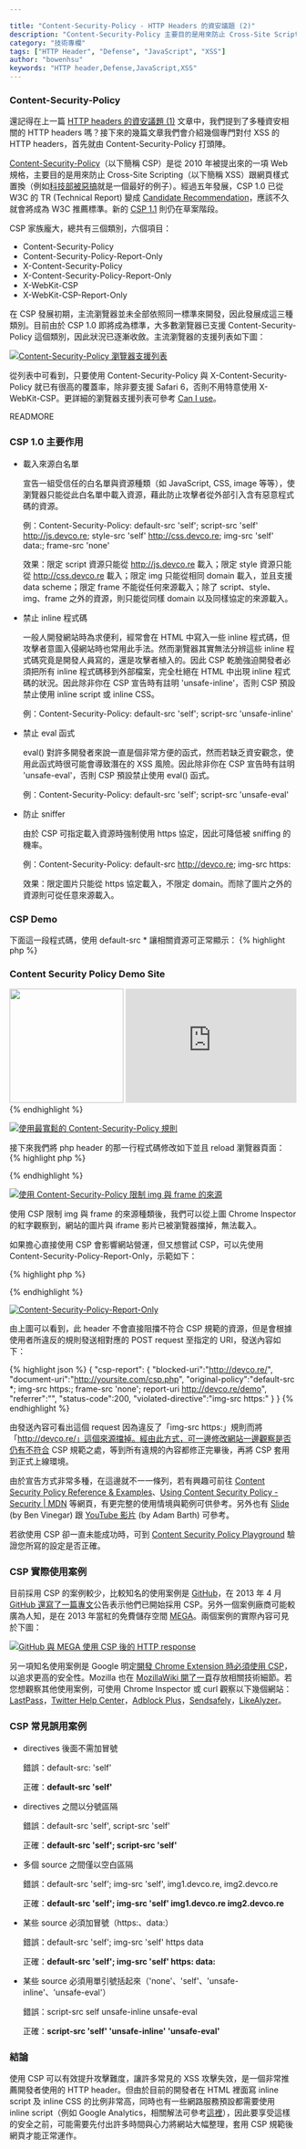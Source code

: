 ```yaml
---

title: "Content-Security-Policy - HTTP Headers 的資安議題 (2)"
description: "Content-Security-Policy 主要目的是用來防止 Cross-Site Scripting (XSS) 跟網頁樣式置換，本文將介紹 Content-Security-Policy 的使用方式、實際使用案例、常見誤用案例。"
category: "技術專欄"
tags: ["HTTP Header", "Defense", "JavaScript", "XSS"]
author: "bowenhsu"
keywords: "HTTP header,Defense,JavaScript,XSS"
---
```



### Content-Security-Policy

還記得在上一篇 [HTTP headers 的資安議題 (1)](http://devco.re/blog/2014/03/10/security-issues-of-http-headers-1/) 文章中，我們提到了多種資安相關的 HTTP headers 嗎？接下來的幾篇文章我們會介紹幾個專門對付 XSS 的 HTTP headers，首先就由 Content-Security-Policy 打頭陣。

[Content-Security-Policy](https://www.owasp.org/index.php/Content_Security_Policy)（以下簡稱 CSP）是從 2010 年被提出來的一項 Web 規格，主要目的是用來防止 Cross-Site Scripting（以下簡稱 XSS）跟網頁樣式置換（例如[科技部被惡搞](http://udn.com/blog/NATIONAL/NAT5/8554327.shtml)就是一個最好的例子）。經過五年發展，CSP 1.0 已從 W3C 的 TR (Technical Report) 變成 [Candidate Recommendation](http://www.w3.org/TR/CSP/)，應該不久就會將成為 W3C 推薦標準。新的 [CSP 1.1](http://w3c.github.io/webappsec/specs/content-security-policy/csp-specification.dev.html) 則仍在草案階段。

CSP 家族龐大，總共有三個類別，六個項目：

* Content-Security-Policy
* Content-Security-Policy-Report-Only
* X-Content-Security-Policy
* X-Content-Security-Policy-Report-Only
* X-WebKit-CSP
* X-WebKit-CSP-Report-Only

在 CSP 發展初期，主流瀏覽器並未全部依照同一標準來開發，因此發展成這三種類別。目前由於 CSP 1.0 即將成為標準，大多數瀏覽器已支援 Content-Security-Policy 這個類別，因此狀況已逐漸收斂。主流瀏覽器的支援列表如下圖：

[![Content-Security-Policy 瀏覽器支援列表](https://lh3.googleusercontent.com/-qJvtcG9lvq8/Ux6DrOeqNhI/AAAAAAAAALQ/gzQ2EbNrOHA/w531-h105-no/csp-browser-support-list.png "Content-Security-Policy 瀏覽器支援列表")](https://lh3.googleusercontent.com/-qJvtcG9lvq8/Ux6DrOeqNhI/AAAAAAAAALQ/gzQ2EbNrOHA/w531-h105-no/csp-browser-support-list.png "Content-Security-Policy 瀏覽器支援列表")

從列表中可看到，只要使用 Content-Security-Policy 與 X-Content-Security-Policy 就已有很高的覆蓋率，除非要支援 Safari 6，否則不用特意使用 X-WebKit-CSP。更詳細的瀏覽器支援列表可參考 [Can I use](http://caniuse.com/contentsecuritypolicy)。

READMORE

### CSP 1.0 主要作用

* 載入來源白名單

  宣告一組受信任的白名單與資源種類（如 JavaScript, CSS, image 等等），使瀏覽器只能從此白名單中載入資源，藉此防止攻擊者從外部引入含有惡意程式碼的資源。

  例：Content-Security-Policy: default-src 'self'; script-src 'self' http://js.devco.re; style-src 'self' http://css.devco.re; img-src 'self' data:; frame-src 'none'

  效果：限定 script 資源只能從 http://js.devco.re 載入；限定 style 資源只能從 http://css.devco.re 載入；限定 img 只能從相同 domain 載入，並且支援 data scheme；限定 frame 不能從任何來源載入；除了 script、style、img、frame 之外的資源，則只能從同樣 domain 以及同樣協定的來源載入。

* 禁止 inline 程式碼

  一般人開發網站時為求便利，經常會在 HTML 中寫入一些 inline 程式碼，但攻擊者意圖入侵網站時也常用此手法。然而瀏覽器其實無法分辨這些 inline 程式碼究竟是開發人員寫的，還是攻擊者植入的。因此 CSP 乾脆強迫開發者必須把所有 inline 程式碼移到外部檔案，完全杜絕在 HTML 中出現 inline 程式碼的狀況。因此除非你在 CSP 宣告時有註明 'unsafe-inline'，否則 CSP 預設禁止使用 inline script 或 inline CSS。

  例：Content-Security-Policy: default-src 'self'; script-src 'unsafe-inline'

* 禁止 eval 函式

  eval() 對許多開發者來說一直是個非常方便的函式，然而若缺乏資安觀念，使用此函式時很可能會導致潛在的 XSS 風險。因此除非你在 CSP 宣告時有註明 'unsafe-eval'，否則 CSP 預設禁止使用 eval() 函式。

  例：Content-Security-Policy: default-src 'self'; script-src 'unsafe-eval'

* 防止 sniffer

  由於 CSP 可指定載入資源時強制使用 https 協定，因此可降低被 sniffing 的機率。

  例：Content-Security-Policy: default-src http://devco.re; img-src https:

  效果：限定圖片只能從 https 協定載入，不限定 domain。而除了圖片之外的資源則可從任意來源載入。

### CSP Demo

下面這一段程式碼，使用 default-src * 讓相關資源可正常顯示：
{% highlight php %}
<?php
header("Content-Security-Policy: default-src *");
?>

<html>
    <head>
        <title>CSP Demo Site</title>
    </head>
    <body>
        <h3>Content Security Policy Demo Site</h3>
        <img width="200" height="200" src="http://devco.re/assets/themes/devcore/images/double-sticker.png"></img>
        <iframe frameborder='0' width='300' height='200' src='http://www.youtube.com/embed/E-BGf1MwecU'></iframe>
    </body>
</html>
{% endhighlight %}

[![使用最寬鬆的 Content-Security-Policy 規則](https://lh3.googleusercontent.com/-DVXEu8Xe4GQ/Ux6DqiVHyBI/AAAAAAAAALU/88qSfa5aJkY/w754-h633-no/csp-demo-1.png "使用最寬鬆的 Content-Security-Policy 規則")](https://lh3.googleusercontent.com/-DVXEu8Xe4GQ/Ux6DqiVHyBI/AAAAAAAAALU/88qSfa5aJkY/w754-h633-no/csp-demo-1.png "使用最寬鬆的 Content-Security-Policy 規則")

接下來我們將 php header 的那一行程式碼修改如下並且 reload 瀏覽器頁面：
{% highlight php %}
<?php
header("Content-Security-Policy: default-src *; img-src https:; frame-src 'none'");
?>
{% endhighlight %}

[![使用 Content-Security-Policy 限制 img 與 frame 的來源](https://lh5.googleusercontent.com/-iisyWwpo5IY/Ux6Dqn3FBgI/AAAAAAAAALM/MahpofJ2sK0/w754-h633-no/csp-demo-2.png "使用 Content-Security-Policy 限制 img 與 frame 的來源")](https://lh5.googleusercontent.com/-iisyWwpo5IY/Ux6Dqn3FBgI/AAAAAAAAALM/MahpofJ2sK0/w754-h633-no/csp-demo-2.png "使用 Content-Security-Policy 限制 img 與 frame 的來源")

使用 CSP 限制 img 與 frame 的來源種類後，我們可以從上圖 Chrome Inspector 的紅字觀察到，網站的圖片與 iframe 影片已被瀏覽器擋掉，無法載入。

如果擔心直接使用 CSP 會影響網站營運，但又想嘗試 CSP，可以先使用 Content-Security-Policy-Report-Only，示範如下：

{% highlight php %}
<?php
header("Content-Security-Policy-Report-Only: default-src *; img-src https:; frame-src 'none'; report-uri http://devco.re/demo");
?>
{% endhighlight %}

[![Content-Security-Policy-Report-Only](https://lh5.googleusercontent.com/-zLXj9r2aIxc/UyGO-Bzi_5I/AAAAAAAAANU/nbwz6lAfTLc/w754-h594-no/csp-demo-report-only.png "Content-Security-Policy-Report-Only")](https://lh5.googleusercontent.com/-zLXj9r2aIxc/UyGO-Bzi_5I/AAAAAAAAANU/nbwz6lAfTLc/w754-h594-no/csp-demo-report-only.png "Content-Security-Policy-Report-Only")

由上圖可以看到，此 header 不會直接阻擋不符合 CSP 規範的資源，但是會根據使用者所違反的規則發送相對應的 POST request 至指定的 URI，發送內容如下：

{% highlight json %}
{
  "csp-report": {
    "blocked-uri":"http://devco.re/",
    "document-uri":"http://yoursite.com/csp.php",
    "original-policy":"default-src *; img-src https:; frame-src 'none'; report-uri http://devco.re/demo",
    "referrer":"",
    "status-code":200,
    "violated-directive":"img-src https:"
  }
}
{% endhighlight %}

由發送內容可看出這個 request 因為違反了「img-src https:」規則而將「http://devco.re/」這個來源擋掉。經由此方式，可一邊修改網站一邊觀察是否仍有不符合 CSP 規範之處，等到所有違規的內容都修正完畢後，再將 CSP 套用到正式上線環境。

由於宣告方式非常多種，在這邊就不一一條列，若有興趣可前往 [Content Security Policy Reference & Examples](http://content-security-policy.com/)、[Using Content Security Policy - Security \| MDN](https://developer.mozilla.org/en-US/docs/Security/CSP/Using_Content_Security_Policy) 等網頁，有更完整的使用情境與範例可供參考。另外也有 [Slide](http://benvinegar.github.io/csp-talk-2013/) (by Ben Vinegar) 跟 [YouTube 影片](https://www.youtube.com/watch?v=pocsv39pNXA) (by Adam Barth) 可參考。

若欲使用 CSP 卻一直未能成功時，可到 [Content Security Policy Playground](http://www.cspplayground.com/csp_validator) 驗證您所寫的設定是否正確。

### CSP 實際使用案例

目前採用 CSP 的案例較少，比較知名的使用案例是 [GitHub](https://github.com/)，在 2013 年 4 月 [GitHub 還寫了一篇專文](https://github.com/blog/1477-content-security-policy)公告表示他們已開始採用 CSP。另外一個案例廠商可能較廣為人知，是在 2013 年當紅的免費儲存空間 [MEGA](https://mega.co.nz/)。兩個案例的實際內容可見於下圖：

[![GitHub 與 MEGA 使用 CSP 後的 HTTP response](https://lh4.googleusercontent.com/-WPU1UT9T6WA/Ux6DrfiQ_EI/AAAAAAAAALc/s0XmlPFKmoc/w1169-h758-no/http-headers-github-and-mega.jpg "GitHub 與 MEGA 使用 CSP 後的 HTTP response")](https://lh4.googleusercontent.com/-WPU1UT9T6WA/Ux6DrfiQ_EI/AAAAAAAAALc/s0XmlPFKmoc/w1169-h758-no/http-headers-github-and-mega.jpg "GitHub 與 MEGA 使用 CSP 後的 HTTP response")

另一項知名使用案例是 Google 明定[開發 Chrome Extension 時必須使用 CSP](http://developer.chrome.com/extensions/contentSecurityPolicy)，以追求更高的安全性。Mozilla 也在 [MozillaWiki 開了一頁](https://wiki.mozilla.org/Security/CSP/Specification)存放相關技術細節。若您想觀察其他使用案例，可使用 Chrome Inspector 或 curl 觀察以下幾個網站：[LastPass](https://lastpass.com/)，[Twitter Help Center](https://support.twitter.com/)，[Adblock Plus](https://adblockplus.org/en/chrome)，[Sendsafely](https://www.sendsafely.com/)，[LikeAlyzer](http://likealyzer.com/)。

### CSP 常見誤用案例

* directives 後面不需加冒號

  錯誤：default-src: 'self'

  正確：**default-src 'self'**

* directives 之間以分號區隔

  錯誤：default-src 'self', script-src 'self'

  正確：**default-src 'self'; script-src 'self'**

* 多個 source 之間僅以空白區隔

  錯誤：default-src 'self'; img-src 'self', img1.devco.re, img2.devco.re

  正確：**default-src 'self'; img-src 'self' img1.devco.re img2.devco.re**

* 某些 source 必須加冒號（https:、data:）

  錯誤：default-src 'self'; img-src 'self' https data

  正確：**default-src 'self'; img-src 'self' https: data:**

* 某些 source 必須用單引號括起來（'none'、'self'、'unsafe-inline'、'unsafe-eval'）

  錯誤：script-src self unsafe-inline unsafe-eval

  正確：**script-src 'self' 'unsafe-inline' 'unsafe-eval'**

### 結論

使用 CSP 可以有效提升攻擊難度，讓許多常見的 XSS 攻擊失效，是一個非常推薦開發者使用的 HTTP header。但由於目前的開發者在 HTML 裡面寫 inline script 及 inline CSS 的比例非常高，同時也有一些網路服務預設都需要使用 inline script（例如 Google Analytics，相關解法可參考[這裡](http://stackoverflow.com/questions/3870345/new-google-analytics-code-into-external-file)），因此要享受這樣的安全之前，可能需要先付出許多時間與心力將網站大幅整理，套用 CSP 規範後網頁才能正常運作。